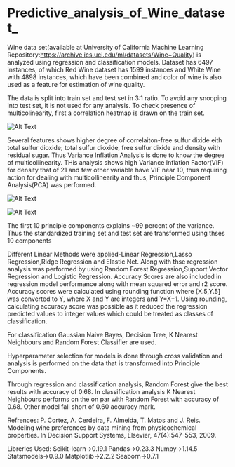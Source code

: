 # Predictive_analysis_of_Wine_dataset_

Wine data set(available at University of California Machine Learning Repository:https://archive.ics.uci.edu/ml/datasets/Wine+Quality) is analyzed using regression and classification models. Dataset has 6497 instances, of which Red Wine dataset has  1599 instances and White Wine with 4898 instances, which have been combined and color of wine is also used as a feature for estimation of wine quality.

The data is split into train set and test set in 3:1 ratio. To avoid any snooping into test set, it is not used for any analysis. To check presence of multicolinearity, first a correlation heatmap is drawn on the train set.

![Alt Text](Wine_Characteristics_Correlation_Heatmap(Train_set).png?raw=true "Correlation Heatmap")


Several features shows higher degree of correlaiton-free sulfur dixide eith total sulfur dioxide; total sulfur dioxide, free sulfur dixide and density with residual sugar. Thus Variance Inflation Analysis is done to know the degree of multicollinearity. THis analysis shows high Variance Inflation Factor(VIF) for density that of 21 and few other variable have VIF near 10, thus requiring action for dealing with multicollinearity and thus, Principle Component Analysis(PCA) was performed.


![Alt Text](Variance_Inflation_Factor.png?raw=true "Checking Multicolinearity")


![Alt Text](PCA_Variance_Explained.png?raw=true "Variance explained by Principle Components")


The first 10 principle components explains ~99 percent of the variance. Thus the standardized training set and test set are transformed using thses 10 components

Different Linear Methods were applied-Linear Regression,Lasso Regression,Ridge Regression and Elastic Net. Along with thse regression analysis was performed by using Random Forest Regression,Support Vector Regression and Logistic Regression. Accuracy Scores are also included in regression model performance along with mean squared error and r2 score. Accuracy scores were calculated using rounding function where (X.5,Y.5] was converted to Y, where X and Y are integers and Y=X+1. Using rounding, calculating accuracy score was possible as it reduced the regression predicted values to integer values which could be treated as classes of classification.

For classification Gaussian Naive Bayes, Decision Tree, K Nearest Neighbours and Random Forest Classifier are used.

Hyperparameter selection for models is done through cross validation and analysis is performed on the data that is transformed into Principle Components.

Through regression and classification analysis, Random Forest give the best results with accuracy of 0.68. In classification analysis K Nearest Neighbours performs on the on par with Random Forest with accuracy of 0.68. Other model fall short of 0.60 accuracy mark.

Refrences:
P. Cortez, A. Cerdeira, F. Almeida, T. Matos and J. Reis. 
Modeling wine preferences by data mining from physicochemical properties. In Decision Support Systems, Elsevier, 47(4):547-553, 2009.

Libreries Used: 
Scikit-learn->0.19.1
Pandas->0.23.3
Numpy->1.14.5
Statsmodels->0.9.0
Matplotlib->2.2.2
Seaborn->0.7.1
